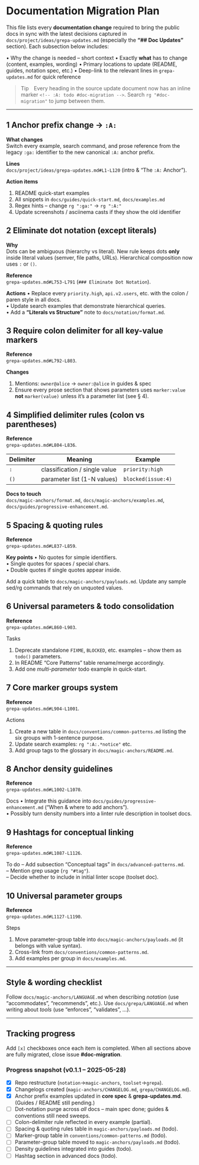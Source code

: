 <!-- :A: tldr High-level checklist for migrating existing documentation to the new `:A:` notation and delimiter rules.  -->

# Documentation Migration Plan

This file lists every **documentation change** required to bring the public docs in sync with the latest decisions captured in `docs/project/ideas/grepa-updates.md` (especially the **“## Doc Updates”** section).  Each subsection below includes:

• Why the change is needed – short context
• Exactly **what** has to change (content, examples, wording)
• Primary locations to update (README, guides, notation spec, etc.)
• Deep-link to the relevant lines in `grepa-updates.md` for quick reference

> Tip Every heading in the source update document now has an inline marker `<!-- :A: todo #doc-migration -->`.  Search `rg "#doc-migration"` to jump between them.

---

## 1  Anchor prefix change → `:A:`

**What changes**  
Switch every example, search command, and prose reference from the legacy `:ga:` identifier to the new canonical `:A:` anchor prefix.

**Lines**  
`docs/project/ideas/grepa-updates.md#L1-L120` (intro & “The `:A:` Anchor”).

**Action items**
1. README quick-start examples
2. All snippets in `docs/guides/quick-start.md`, `docs/examples.md`
3. Regex hints – change `rg ":ga:"` → `rg ":A:"`
4. Update screenshots / asciinema casts if they show the old identifier

## 2  Eliminate dot notation (except literals)

**Why**  
Dots can be ambiguous (hierarchy vs literal).  New rule keeps dots **only** inside literal values (semver, file paths, URLs).  Hierarchical composition now uses `:` or `()`.

**Reference**  
`grepa-updates.md#L753-L791`  (`### Eliminate Dot Notation`).

**Actions**
• Replace every `priority.high`, `api.v2.users`, etc. with the colon / paren style in all docs.  
• Update search examples that demonstrate hierarchical queries.  
• Add a **“Literals vs Structure”** note to `docs/notation/format.md`.

## 3  Require colon delimiter for all key-value markers

**Reference**  
`grepa-updates.md#L792-L803`.

**Changes**
1. Mentions: `owner@alice` → `owner:@alice` in guides & spec
2. Ensure every prose section that shows parameters uses `marker:value` **not** `marker(value)` unless it’s a parameter list (see § 4).

## 4  Simplified delimiter rules (colon vs parentheses)

**Reference**  
`grepa-updates.md#L804-L836`.

| Delimiter | Meaning | Example |
|-----------|---------|---------|
| `:`       | classification / single value | `priority:high` |
| `()`      | parameter list (1-N values)   | `blocked(issue:4)` |

**Docs to touch**  
`docs/magic-anchors/format.md`, `docs/magic-anchors/examples.md`, `docs/guides/progressive-enhancement.md`.

## 5  Spacing & quoting rules

**Reference**  
`grepa-updates.md#L837-L859`.

**Key points**
• No quotes for simple identifiers.  
• Single quotes for spaces / special chars.  
• Double quotes if single quotes appear inside.

Add a quick table to `docs/magic-anchors/payloads.md`.  Update any sample sed/rg commands that rely on unquoted values.

## 6  Universal parameters & todo consolidation

**Reference**  
`grepa-updates.md#L860-L903`.

Tasks
1. Deprecate standalone `FIXME`, `BLOCKED`, etc. examples – show them as `todo()` parameters.  
2. In README “Core Patterns” table rename/merge accordingly.  
3. Add one *multi-parameter* todo example in quick-start.

## 7  Core marker groups system

**Reference**  
`grepa-updates.md#L904-L1001`.

Actions
1. Create a new table in `docs/conventions/common-patterns.md` listing the six groups with 1-sentence purpose.  
2. Update search examples: `rg ":A:.*notice"` etc.  
3. Add group tags to the glossary in `docs/magic-anchors/README.md`.

## 8  Anchor density guidelines

**Reference**  
`grepa-updates.md#L1002-L1070`.

Docs
• Integrate this guidance into `docs/guides/progressive-enhancement.md` (“When & where to add anchors”).  
• Possibly turn density numbers into a linter rule description in toolset docs.

## 9  Hashtags for conceptual linking

**Reference**  
`grepa-updates.md#L1087-L1126`.

To do
– Add subsection “Conceptual tags” in `docs/advanced-patterns.md`.  
– Mention grep usage (`rg "#tag"`).  
– Decide whether to include in initial linter scope (toolset doc).

## 10  Universal parameter groups

**Reference**  
`grepa-updates.md#L1127-L1190`.

Steps
1. Move parameter-group table into `docs/magic-anchors/payloads.md` (it belongs with value syntax).  
2. Cross-link from `docs/conventions/common-patterns.md`.  
3. Add examples per group in `docs/examples.md`.

---

## Style & wording checklist

Follow `docs/magic-anchors/LANGUAGE.md` when describing *notation* (use “accommodates”, “recommends”, etc.).  Use `docs/grepa/LANGUAGE.md` when writing about *tools* (use “enforces”, “validates”, …).

---

## Tracking progress

Add `[x]` checkboxes once each item is completed.  When all sections above are fully migrated, close issue **#doc-migration**.

### Progress snapshot (v0.1.1 – 2025-05-28)

- [x] Repo restructure (`notation`→`magic-anchors`, `toolset`→`grepa`).
- [x] Changelogs created (`magic-anchors/CHANGELOG.md`, `grepa/CHANGELOG.md`).
- [x] Anchor prefix examples updated in **core spec** & **grepa-updates.md**.  (Guides / README still pending.)
- [ ] Dot-notation purge across *all* docs – main spec done; guides & conventions still need sweeps.
- [ ] Colon-delimiter rule reflected in every example (partial).
- [ ] Spacing & quoting rules table in `magic-anchors/payloads.md` (todo).
- [ ] Marker-group table in `conventions/common-patterns.md` (todo).
- [ ] Parameter-group table moved to `magic-anchors/payloads.md` (todo).
- [ ] Density guidelines integrated into guides (todo).
- [ ] Hashtag section in advanced docs (todo).
